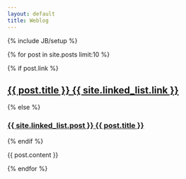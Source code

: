 ```yaml
---
layout: default
title: Weblog
---
```

{% include JB/setup %}

{% for post in site.posts limit:10 %}


{% if post.link %}
<article class="link">
<h1><a href="{{ post.link }}">{{ post.title }} {{ site.linked_list.link }}</a></h1>
{% else %}
<article class="post">
<h1><a href="{{ BASE_PATH }}/{{ post.url }}">{{ site.linked_list.post }} {{ post.title }}</a></h1>
{% endif %}

{{ post.content }}

</article>
{% endfor %}
